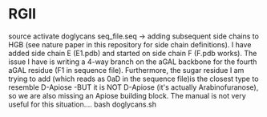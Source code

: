 # RGII
source activate doglycans
seq_file.seq -> 
adding subsequent side chains to HGB (see nature paper in this repository for side chain definitions).
I have added side chain E (E1.pdb) and started on side chain F (F.pdb works). 
The issue I have is writing a 4-way branch on the aGAL backbone for the fourth aGAL residue (F1 in sequence file). 
Furthermore, the sugar residue I am trying to add (which reads as 0aD in the sequence file)is the closest type to resemble D-Apiose 
-BUT it is NOT D-Apiose (it's actually Arabinofuranose), so we are also missing an Apiose building block. 
The manual is not very useful for this situation....
bash doglycans.sh
